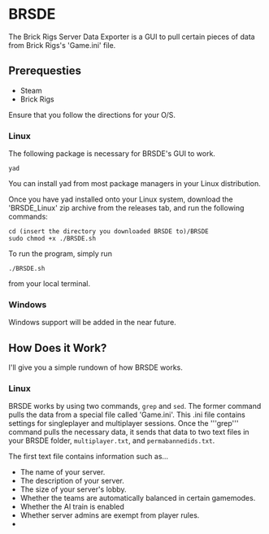 # BRSDE

The Brick Rigs Server Data Exporter is a GUI to pull certain pieces of data from Brick Rigs's 'Game.ini' file. 

## Prerequesties

* Steam
* Brick Rigs

Ensure that you follow the directions for your O/S.

### Linux

The following package is necessary for BRSDE's GUI to work.
```
yad
```
You can install yad from most package managers in your Linux distribution.

Once you have yad installed onto your Linux system, download the 'BRSDE_Linux' zip archive from the releases tab, and run the following commands:
```
cd (insert the directory you downloaded BRSDE to)/BRSDE
sudo chmod +x ./BRSDE.sh
```
To run the program, simply run
```
./BRSDE.sh
```
from your local terminal.

### Windows
Windows support will be added in the near future.

## How Does it Work?

I'll give you a simple rundown of how BRSDE works.

### Linux

BRSDE works by using two commands, ```grep``` and ```sed```. The former command pulls the data from a special file called 'Game.ini'. This .ini file contains settings for singleplayer and multiplayer sessions. Once the '''grep''' command pulls the necessary data, it sends that data to two text files in your BRSDE folder, ```multiplayer.txt```, and ```permabannedids.txt```. 

The first text file contains information such as...

* The name of your server.
* The description of your server.
* The size of your server's lobby.
* Whether the teams are automatically balanced in certain gamemodes.
* Whether the AI train is enabled
* Whether server admins are exempt from player rules.
* 

